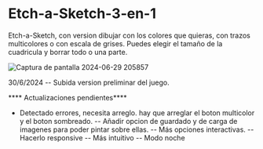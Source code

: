 # Etch-a-Sketch-3-en-1
Etch-a-Sketch, con version dibujar con los colores que quieras, con trazos multicolores o con escala de grises. Puedes elegir el tamaño de la cuadricula y borrar todo o una parte.

![Captura de pantalla 2024-06-29 205857](https://github.com/kumichin/Etch-a-Sketch-3-en-1/assets/39243904/95bd14df-bdcd-4496-a960-32209e7d66eb)

30/6/2024
-- Subida version preliminar del juego.

**** Actualizaciones pendientes****
- Detectado errores, necesita arreglo. hay que arreglar el boton multicolor y el boton sombreado.
-- Añadir opcion de guardado y de carga de imagenes para poder pintar sobre ellas.
-- Más opciones interactivas.
-- Hacerlo responsive
-- Más intuitivo
-- Modo noche





